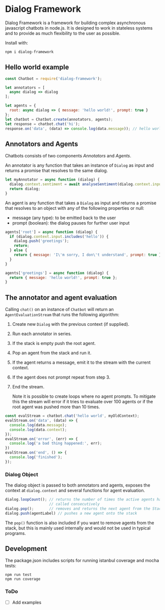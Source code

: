 # Dialog Framework

Dialog Framework is a framework for building complex asynchronous javascript
chatbots in node.js. It is designed to work in stateless systems and to provide as much flexibility to the user as possible.

Install with:

```sh
npm i dialog-framework
```

## Hello world example

```js
const Chatbot = require('dialog-framework');

let annotators = [
  async dialog => dialog
];

let agents = {
  root: async dialog => { message: 'hello world!', prompt: true }
};
let chatbot = Chatbot.create(annotators, agents);
let response = chatbot.chat('hi');
response.on('data', (data) => console.log(data.message)); // hello world
```

## Annotators and Agents
Chatbots consists of two components *Annotators* and *Agents*.

An annotator is any function that takes an instance of `Dialog` as input and returns a promise that resolves to the same dialog.

```js
let myAnnotator = async function (dialog) {
  dialog.context.sentiment = await analyseSentiment(dialog.context.input);
  return dialog;
}
```

An agent is any function that takes a `Dialog` as input and returns a promise that resolves to an object with any of the following properties or null:
- message (any type): to be emitted back to the user
- prompt (boolean): the dialog pauses for further user input

```js
agents['root'] = async function (dialog) {
  if (dialog.context.input.includes('hello')) {
    dialog.push('greetings');
    return;
  } else {
    return { message: 'I\'m sorry, I don\'t understand', prompt: true };
  }
}

agents['greetings'] = async function (dialog) {
  return { message: 'hello world!', prompt: true };
}
```

## The annotator and agent evaluation
Calling `chat()` on an instance of `Chatbot` will return an `AgentEvaluationStream` that runs the following algorithm:
1. Create new `Dialog` with the previous context (if supplied).
2. Run each annotator in series.
3. If the stack is empty push the root agent.
4. Pop an agent from the stack and run it.
6. If the agent returns a message, emit it to the stream with the current context.
7. If the agent does not prompt repeat from step 3.
8. End the stream.

    Note it is possible to create loops where no agent prompts. To mitigate this the stream will error if it tries to evaluate over 100 agents or if the root agent was pushed more than 10 times.

```js
const evalStream = chatbot.chat('hello world', myOldContext);
evalStream.on('data', (data) => {
  console.log(data.message);
  console.log(data.context);
});
evalStream.on('error', (err) => {
  console.log('a bad thing happened:', err);
})
evalStream.on('end', () => {
  console.log('finished');
});
```

### Dialog Object
The dialog object is passed to both annotators and agents, exposes the context at `dialog.context` and several functions for agent evaluation.
```js
dialog.loopCount(); // returns the number of times the active agents has been
                    // called consecutively
dialog.pop();       // removes and returns the next agent from the Stack
dialog.push(agentLabel) // pushes a new agent onto the stack
```

The `pop()` function is also included if you want to remove agents from the
stack, but this is mainly used internally and would not be used in typical programs.

## Development
The package.json includes scripts for running istanbul coverage and mocha tests:
```
npm run test
npm run coverage
```

### ToDo
- [ ] Add examples

